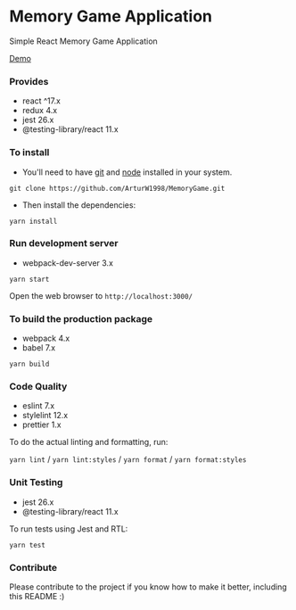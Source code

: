 # Memory Game Application

Simple React Memory Game Application

[Demo](https://arturw1998.github.io/MemoryGame/)

### Provides

- react ^17.x
- redux 4.x
- jest 26.x
- @testing-library/react 11.x

### To install

- You'll need to have [git](https://git-scm.com/) and
  [node](https://nodejs.org/en/) installed in your system.

`git clone https://github.com/ArturW1998/MemoryGame.git`

- Then install the dependencies:

`yarn install`

### Run development server

- webpack-dev-server 3.x

`yarn start`

Open the web browser to `http://localhost:3000/`

### To build the production package

- webpack 4.x
- babel 7.x

`yarn build`

### Code Quality

- eslint 7.x
- stylelint 12.x
- prettier 1.x

To do the actual linting and formatting, run:

`yarn lint` / `yarn lint:styles` / `yarn format` / `yarn format:styles`

### Unit Testing

- jest 26.x
- @testing-library/react 11.x

To run tests using Jest and RTL:

`yarn test`

### Contribute

Please contribute to the project if you know how to make it better, including
this README :)
